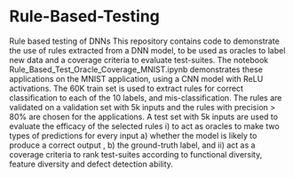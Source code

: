 # Rule-Based-Testing
Rule based testing of DNNs
This repository contains code to demonstrate the use of rules extracted from a DNN model, to be used as oracles to label new data and a coverage criteria to evaluate test-suites. The notebook Rule_Based_Test_Oracle_Coverage_MNIST.ipynb demonstrates these applications on the MNIST application, using a CNN model with ReLU activations. The 60K train set is used to extract rules for correct classification to each of the 10 labels, and mis-classification. The rules are validated on a validation set with 5k inputs and the rules with precision > 80% are chosen for the applications. A test set with 5k inputs are used to evaluate the efficacy of the selected rules i) to act as oracles to make two types of predictions for every input a) whether the model is likely to produce a correct output , b) the ground-truth label, and ii) act as a coverage criteria to rank test-suites according to functional diversity, feature diversity and defect detection ability.
